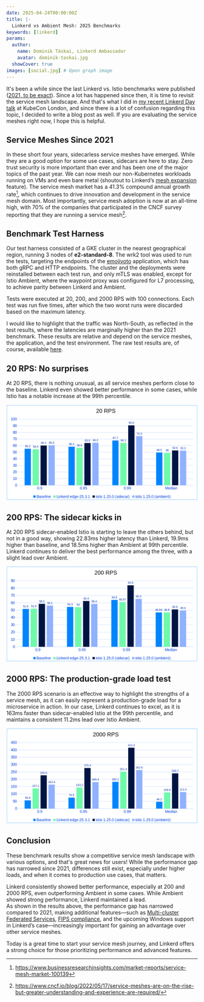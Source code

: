 ```yaml
---
date: 2025-04-24T00:00:00Z
title: |-
  Linkerd vs Ambient Mesh: 2025 Benchmarks
keywords: [linkerd]
params:
  author:
    name: Dominik Táskai, Linkerd Ambassador
    avatar: dominik-taskai.jpg
  showCover: true
images: [social.jpg] # Open graph image
---
```


It's been a while since the last Linkerd vs. Istio benchmarks were published
([2021, to be exact](/2021/11/29/linkerd-vs-istio-benchmarks-2021/)). Since a
lot has happened since then, it is time to revisit the service mesh landscape.
And that's what I did in
[my recent Linkerd Day talk](https://www.youtube.com/watch?v=9GHcADMeAuM) at
KubeCon London, and since there is a lot of confusion regarding this topic, I
decided to write a blog post as well. If you are evaluating the service meshes
right now, I hope this is helpful.

## Service Meshes Since 2021

In these short four years, sidecarless service meshes have emerged. While they
are a good option for some use cases, sidecars are here to stay. Zero trust
security is more important than ever and has been one of the major topics of the
past year. We can now mesh our non-Kubernetes workloads running on VMs and even
bare metal (shoutout to Linkerd’s
[mesh expansion](/2/tasks/adding-non-kubernetes-workloads/) feature). The
service mesh market has a 41.3% compound annual growth rate[^1], which continues
to drive innovation and development in the service mesh domain. Most
importantly, service mesh adoption is now at an all-time high, with 70% of the
companies that participated in the CNCF survey reporting that they are running a
service mesh[^2].

## Benchmark Test Harness

Our test harness consisted of a GKE cluster in the nearest geographical region,
running 3 nodes of **e2-standard-8**. The wrk2 tool was used to run the tests,
targeting the endpoints of the
[emojivoto](https://github.com/BuoyantIO/emojivoto) application, which has both
gRPC and HTTP endpoints. The cluster and the deployments were reinstalled
between each test run, and only mTLS was enabled, except for Istio Ambient,
where the waypoint proxy was configured for L7 processing, to achieve parity
between Linkerd and Ambient.

Tests were executed at 20, 200, and 2000 RPS with 100 connections. Each test was
run five times, after which the two worst runs were discarded based on the
maximum latency.

I would like to highlight that the traffic was North-South, as reflected in the
test results, where the latencies are marginally higher than the 2021 benchmark.
These results are relative and depend on the service meshes, the application,
and the test environment. The raw test results are, of course, available
[here](https://docs.google.com/spreadsheets/d/1z1g_rBDm8Hyhx8IlzGYjzt1Umoc5Jm4DLjhxM0TXaXY/).

## 20 RPS: No surprises

At 20 RPS, there is nothing unusual, as all service meshes perform close to the
baseline. Linkerd even showed better performance in some cases, while Istio has
a notable increase at the 99th percentile.

![20 RPS](20-rps.png)

## 200 RPS: The sidecar kicks in

At 200 RPS sidecar-enabled Istio is starting to leave the others behind, but not
in a good way, showing 22.83ms higher latency than Linkerd, 19.9ms higher than
baseline, and 18.5ms higher than Ambient at 99th percentile. Linkerd continues
to deliver the best performance among the three, with a slight lead over
Ambient.

![200 RPS](200-rps.png)

## 2000 RPS: The production-grade load test

The 2000 RPS scenario is an effective way to highlight the strengths of a
service mesh, as it can easily represent a production-grade load for a
microservice in action. In our case, Linkerd continues to excel, as it is 163ms
faster than sidecar-enabled Istio at the 99th percentile, and maintains a
consistent 11.2ms lead over Istio Ambient.

![2000 RPS](2000-rps.png)

## Conclusion

These benchmark results show a competitive service mesh landscape with various
options, and that's great news for users! While the performance gap has narrowed
since 2021, differences still exist, especially under higher loads, and when it
comes to production use cases, that matters.

Linkerd consistently showed better performance, especially at 200 and 2000 RPS,
even outperforming Ambient in some cases. While Ambient showed strong performance,
Linkerd maintained a lead.  
As shown in the results above, the performance gap has narrowed compared to
2021, making additional features—such as
[Multi-cluster Federated Services](/2/tasks/federated-services/),
[FIPS compliance](https://www.buoyant.io/linkerd-enterprise), and the upcoming
Windows support in Linkerd’s case—increasingly important for gaining an
advantage over other service meshes.

Today is a great time to start your service mesh journey, and Linkerd offers a
strong choice for those prioritizing performance and advanced features.

[^1]:
    https://www.businessresearchinsights.com/market-reports/service-mesh-market-100139

[^2]:
    https://www.cncf.io/blog/2022/05/17/service-meshes-are-on-the-rise-but-greater-understanding-and-experience-are-required/
